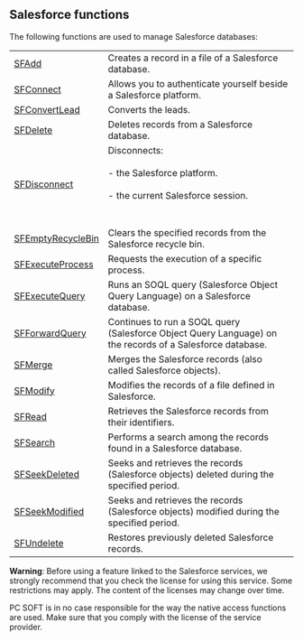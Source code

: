 


## Salesforce functions
			



<a name="NOTE1"></a>
<a name="NOTE1_1"></a>
The following functions are used to manage Salesforce databases:



|   |   |
| --- | --- |
| [SFAdd](../WDLang5/1000018463.md) | Creates a record in a file of a Salesforce database. |
| [SFConnect](../WDLang5/1000017583.md) | Allows you to authenticate yourself beside a Salesforce platform. |
| [SFConvertLead](../WDLang5/1000018498.md) | Converts the leads. |
| [SFDelete](../WDLang5/1000018465.md) | Deletes records from a Salesforce database. |
| [SFDisconnect](../WDLang5/1000017585.md) | Disconnects: <br><br>- the Salesforce platform. <br><br>- the current Salesforce session.<br><br><br> |
| [SFEmptyRecycleBin](../WDLang5/1000018466.md) | Clears the specified records from the Salesforce recycle bin. |
| [SFExecuteProcess](../WDLang5/1000018523.md) | Requests the execution of a specific process. |
| [SFExecuteQuery](../WDLang5/1000018438.md) | Runs an SOQL query (Salesforce Object Query Language) on a Salesforce database. |
| [SFForwardQuery](../WDLang5/1000018483.md) | Continues to run a SOQL query (Salesforce Object Query Language) on the records of a Salesforce database. |
| [SFMerge](../WDLang5/1000018509.md) | Merges the Salesforce records (also called Salesforce objects). |
| [SFModify](../WDLang5/1000018478.md) | Modifies the records of a file defined in Salesforce. |
| [SFRead](../WDLang5/1000018524.md) | Retrieves the Salesforce records from their identifiers. |
| [SFSearch](../WDLang5/1000018555.md) | Performs a search among the records found in a Salesforce database. |
| [SFSeekDeleted](../WDLang5/1000018475.md) | Seeks and retrieves the records (Salesforce objects) deleted during the specified period. |
| [SFSeekModified](../WDLang5/1000018554.md) | Seeks and retrieves the records (Salesforce objects) modified during the specified period. |
| [SFUndelete](../WDLang5/1000018527.md) | Restores previously deleted Salesforce records. |




**Warning**: Before using a feature linked to the Salesforce services, we strongly recommend that you check the license for using this service. Some restrictions may apply. The content of the licenses may change over time.

PC SOFT is in no case responsible for the way the native access functions are used. Make sure that you comply with the license of the service provider.



